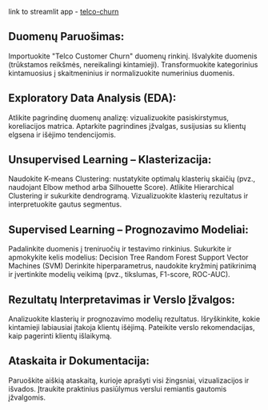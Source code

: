 link to streamlit app - [telco-churn](https://mjjk9kfrskz9xmamcjequl.streamlit.app)

## Duomenų Paruošimas:

Importuokite "Telco Customer Churn" duomenų rinkinį.
Išvalykite duomenis (trūkstamos reikšmės, nereikalingi kintamieji).
Transformuokite kategorinius kintamuosius į skaitmeninius ir normalizuokite numerinius duomenis.

## Exploratory Data Analysis (EDA):

Atlikite pagrindinę duomenų analizę: vizualizuokite pasiskirstymus, koreliacijos matrica.
Aptarkite pagrindines įžvalgas, susijusias su klientų elgsena ir išėjimo tendencijomis.

## Unsupervised Learning – Klasterizacija:

Naudokite K-means Clustering: nustatykite optimalų klasterių skaičių (pvz., naudojant Elbow method arba Silhouette Score).
Atlikite Hierarchical Clustering ir sukurkite dendrogramą.
Vizualizuokite klasterių rezultatus ir interpretuokite gautus segmentus.

## Supervised Learning – Prognozavimo Modeliai:

Padalinkite duomenis į treniruočių ir testavimo rinkinius.
Sukurkite ir apmokykite kelis modelius:
Decision Tree
Random Forest
Support Vector Machines (SVM)
Derinkite hiperparametrus, naudokite kryžminį patikrinimą ir įvertinkite modelių veikimą (pvz., tikslumas, F1-score, ROC-AUC).

## Rezultatų Interpretavimas ir Verslo Įžvalgos:

Analizuokite klasterių ir prognozavimo modelių rezultatus.
Išryškinkite, kokie kintamieji labiausiai įtakoja klientų išėjimą.
Pateikite verslo rekomendacijas, kaip pagerinti klientų išlaikymą.

## Ataskaita ir Dokumentacija:

Paruoškite aiškią ataskaitą, kurioje aprašyti visi žingsniai, vizualizacijos ir išvados.
Įtraukite praktinius pasiūlymus verslui remiantis gautomis įžvalgomis.
